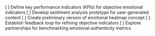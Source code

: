 [ ] Define key performance indicators (KPIs) for objective emotional indicators
[ ] Develop sentiment analysis prototype for user-generated content
[ ] Create preliminary version of emotional heatmap concept
[ ] Establish feedback loop for refining objective indicators
[ ] Explore partnerships for benchmarking emotional authenticity metrics